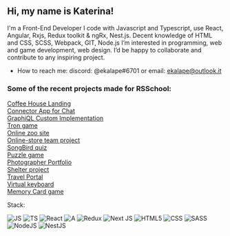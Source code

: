 ## Hi, my name is Katerina!
 I'm a Front-End Developer
 I code with Javascript and Typescript, use React, Angular, Rxjs, Redux toolkit & ngRx, Nest.js.
 Decent knowledge of HTML and CSS, SCSS, Webpack, GIT, Node.js
 I’m interested in programming, web and game development, web design.
 I’d be happy to collaborate and contribute to any inspiring project.
- How to reach me: discord: @ekalape#6701 or email: ekalape@outlook.it

### Some of the recent projects made for RSSchool: 

[Coffee House Landing](https://res-coffee-house.netlify.app/)  
[Connector App for Chat](https://ekalape.github.io/Connector-chat-app/)  
[GraphiQL Custom Implementation](https://graphiqlrss.netlify.app/)             
[Tron game](https://rsclone-tron-game.netlify.app/)             
[Online zoo site](https://ekalape.github.io/online-zoo/online-zoo/pages/main/)            
[Online-store team project](https://ekalape-viktorelenich-online-store.netlify.app/)            
[SongBird quiz](https://ekalape.github.io/birdsQuiz/songbirds-quiz/intro-page/)            
[Puzzle game](https://ekalape.github.io/puzzle/game)            
[Photographer Portfolio](https://ekalape.github.io/photoPortfolio/)            
[Shelter project](https://ekalape.github.io/shelter/pages/main/)               
[Travel Portal](https://ekalape.github.io/Travel-Portal/)            
[Virtual keyboard](https://ekalape.github.io/VirtualKeyboard/)               
[Memory Card game](https://ekalape.github.io/memoryGame/)
            
 
Stack:

![JS](https://img.shields.io/badge/JavaScript-323330?style=for-the-badge&logo=javascript&logoColor=F7DF1E)
![TS](https://img.shields.io/badge/TypeScript-007ACC?style=for-the-badge&logo=typescript&logoColor=white)
![React](https://img.shields.io/badge/React-20232A?style=for-the-badge&logo=react&logoColor=61DAFB)
![A](https://img.shields.io/badge/angular-yellow?style=for-the-badge&logo=angular&logoColor=white)
![Redux](https://img.shields.io/badge/Redux-593D88?style=for-the-badge&logo=redux&logoColor=white)
![Next JS](https://img.shields.io/badge/Next-black?style=for-the-badge&logo=next.js&logoColor=white)
![HTML5](https://img.shields.io/badge/HTML5-E34F26?style=for-the-badge&logo=html5&logoColor=white)
![CSS](https://img.shields.io/badge/CSS3-1572B6?style=for-the-badge&logo=css3&logoColor=white)
![SASS](https://img.shields.io/badge/Sass-CC6699?style=for-the-badge&logo=sass&logoColor=white)
![NodeJS](https://img.shields.io/badge/node.js-6DA55F?style=for-the-badge&logo=node.js&logoColor=white)
![NestJS](https://img.shields.io/badge/nestjs-%23E0234E.svg?style=for-the-badge&logo=nestjs&logoColor=white)


<!---
ekalape/ekalape is a ✨ special ✨ repository because its `README.md` (this file) appears on your GitHub profile.
You can click the Preview link to take a look at your changes.
--->
